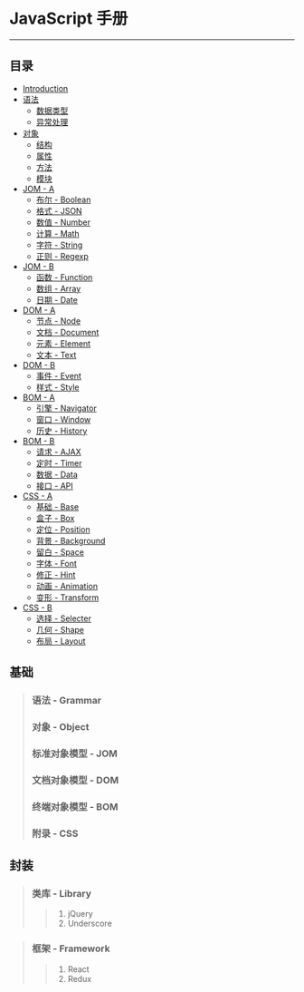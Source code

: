 # JavaScript 手册
***

## 目录

* [Introduction](README.md)
* [语法](grammar.md)
   * [数据类型](grammar_type.md)
   * [异常处理](grammar_error.md)
* [对象](object.md)
   * [结构](object_structure.md)
   * [属性](object_property.md)
   * [方法](object_method.md)
   * [模块](object_oop.md)
* [JOM - A](jom_a.md)
   * [布尔 - Boolean](jom_boolean.md)
   * [格式 - JSON](jom_json.md)
   * [数值 - Number](jom_number.md)
   * [计算 - Math](jom_math.md)
   * [字符 - String](jom_string.md)
   * [正则 - Regexp](jom_regexp.md)
* [JOM - B](jom_b.md)
   * [函数 - Function](jom_function.md)
   * [数组 - Array](jom_array.md)
   * [日期 - Date](jom_date.md)
* [DOM - A](dom_a.md)
   * [节点 - Node](dom_node.md)
   * [文档 - Document](dom_document.md)
   * [元素 - Element](dom_element.md)
   * [文本 - Text](dom_text.md)
* [DOM - B](dom_b.md)
   * [事件 - Event](dom_event.md)
   * [样式 - Style](dom_style.md)
* [BOM - A](bom_a.md)
   * [引擎 - Navigator](bom_navigator.md)
   * [窗口 - Window](bom_window.md)
   * [历史 - History](bom_history.md)
* [BOM - B](bom_b.md)
   * [请求 - AJAX](bom_ajax.md)
   * [定时 - Timer](bom_timer.md)
   * [数据 - Data](bom_data.md)
   * [接口 - API](bom_api.md)
* [CSS - A](css_a.md)
   * [基础 - Base](css_base.md)
   * [盒子 - Box](css_box.md)
   * [定位 - Position](css_position.md)
   * [背景 - Background](css_background.md)
   * [留白 - Space](css_space.md)
   * [字体 - Font](css_font.md)
   * [修正 - Hint](css_hint.md)
   * [动画 - Animation](css_animation.md)
   * [变形 - Transform](css_transform.md)
* [CSS - B](css_b.md)
   * [选择 - Selecter](css_selecter.md)
   * [几何 - Shape](css_shape.md)
   * [布局 - Layout](css_layout.md)

## 基础

> ### 语法 - Grammar
> ### 对象 - Object
> ### 标准对象模型 - JOM
> ### 文档对象模型 - DOM
> ### 终端对象模型 - BOM
> ### 附录 - CSS

## 封装

> ### 类库 - Library
>> 1. jQuery
>> 2. Underscore

> ### 框架 - Framework
>> 1. React
>> 2. Redux
